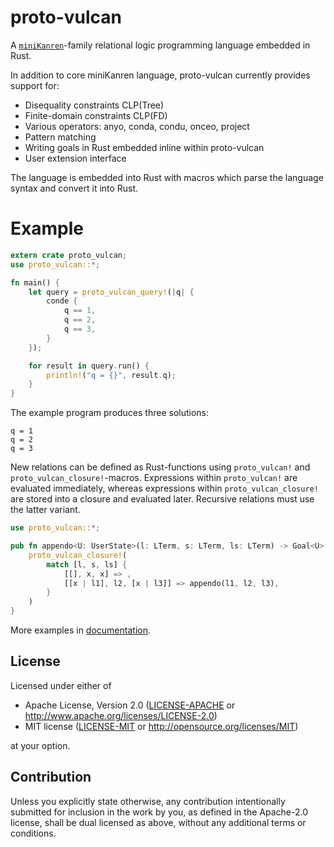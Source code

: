 # proto-vulcan
A [`miniKanren`]-family relational logic programming language embedded in Rust.

In addition to core miniKanren language, proto-vulcan currently provides support for:
* Disequality constraints CLP(Tree)
* Finite-domain constraints CLP(FD)
* Various operators: anyo, conda, condu, onceo, project
* Pattern matching
* Writing goals in Rust embedded inline within proto-vulcan
* User extension interface

The language is embedded into Rust with macros which parse the language syntax and convert it
into Rust.

[`miniKanren`]: http://minikanren.org


# Example
```rust
extern crate proto_vulcan;
use proto_vulcan::*;

fn main() {
    let query = proto_vulcan_query!(|q| {
        conde {
            q == 1,
            q == 2,
            q == 3,
        }
    });

    for result in query.run() {
        println!("q = {}", result.q);
    }
}
```
The example program produces three solutions:
```text
q = 1
q = 2
q = 3
```

New relations can be defined as Rust-functions using `proto_vulcan!` and
`proto_vulcan_closure!`-macros. Expressions within `proto_vulcan!` are
evaluated immediately, whereas expressions within `proto_vulcan_closure!`
are stored into a closure and evaluated later. Recursive relations must
use the latter variant.
```rust
use proto_vulcan::*;

pub fn appendo<U: UserState>(l: LTerm, s: LTerm, ls: LTerm) -> Goal<U> {
    proto_vulcan_closure!(
        match [l, s, ls] {
            [[], x, x] => ,
            [[x | l1], l2, [x | l3]] => appendo(l1, l2, l3),
        }
    )
}
```
More examples in [documentation](https://docs.rs/proto-vulcan/).

## License

Licensed under either of

 * Apache License, Version 2.0
   ([LICENSE-APACHE](LICENSE-APACHE) or http://www.apache.org/licenses/LICENSE-2.0)
 * MIT license
   ([LICENSE-MIT](LICENSE-MIT) or http://opensource.org/licenses/MIT)

at your option.

## Contribution

Unless you explicitly state otherwise, any contribution intentionally submitted
for inclusion in the work by you, as defined in the Apache-2.0 license, shall be
dual licensed as above, without any additional terms or conditions.
